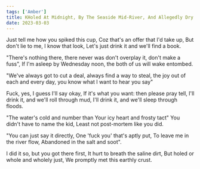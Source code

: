 ```yaml
---
tags: ['Amber']
title: KHoled At Midnight, By The Seaside Mid-River, And Allegedly Dry
date: 2023-03-03
---
```


Just tell me how you spiked this cup,
Coz that's an offer that I'd take up,
But don't lie to me, I know that look,
Let's just drink it and we'll find a book.

"There's nothing there, there never was
don't overplay it, don't make a fuss",
If I'm asleep by Wednesday noon,
the both of us will wake entombed.

"We've always got to cut a deal,
always find a way to steal,
the joy out of each and every day,
you know what I want to hear you say"

Fuck, yes, I guess I'll say okay,
If it's what you want: then please pray tell,
I'll drink it, and we'll roll through mud,
I'll drink it, and we'll sleep through floods.

"The water's cold and number than
Your icy heart and frosty tact"
You didn't have to name the kid,
Least not post-mortem like you did.

"You can just say it directly,
One 'fuck you' that's aptly put,
To leave me in the river flow,
Abandoned in the salt and soot".

I did it so, but you got there first,
It hurt to breath the saline dirt,
But holed or whole and wholely just,
We promptly met this earthly crust.
